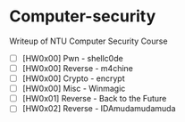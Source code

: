 # Computer-security
Writeup of NTU Computer Security Course

- [ ] [HW0x00] Pwn - shellc0de
- [ ] [HW0x00] Reverse - m4chine
- [ ] [HW0x00] Crypto - encrypt
- [ ] [HW0x00] Misc - Winmagic
- [ ] [HW0x01] Reverse - Back to the Future
- [ ] [HW0x02] Reverse - IDAmudamudamuda
